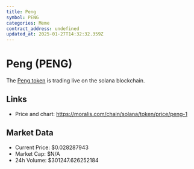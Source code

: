 ```yaml
---
title: Peng
symbol: PENG
categories: Meme
contract_address: undefined
updated_at: 2025-01-27T14:32:32.359Z
---
```


# Peng (PENG)
The [Peng token](https://moralis.com/chain/solana/token/price/peng-1) is trading live on the solana blockchain.

## Links
- Price and chart: https://moralis.com/chain/solana/token/price/peng-1

## Market Data
- Current Price: $0.028287943
- Market Cap: $N/A
- 24h Volume: $301247.626252184
